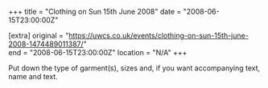 +++
title = "Clothing on Sun 15th June 2008"
date = "2008-06-15T23:00:00Z"

[extra]
original = "https://uwcs.co.uk/events/clothing-on-sun-15th-june-2008-1474489011387/"    
end = "2008-06-15T23:00:00Z"
location = "N/A"
+++

Put down the type of garment(s), sizes and, if you want accompanying text, name and text.

